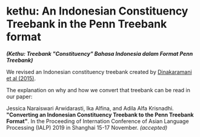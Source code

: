 # kethu: An Indonesian Constituency Treebank in the Penn Treebank format
<b><i>(Kethu: Treebank "Constituency" Bahasa Indonesia dalam Format Penn Treebank)</i></b>

We revised an Indonesian constituency treebank created by <a href="https://github.com/famrashel/idn-treebank">Dinakaramani et al (2015)</a>.

The explanation on why and how we convert that treebank can be read in our paper:

Jessica Naraiswari Arwidarasti, Ika Alfina, and Adila Alfa Krisnadhi. <b>"Converting an Indonesian Constituency Treebank to the Penn Treebank Format"</b>. In the Proceeding of Internation Conference of Asian Language Processing (IALP) 2019 in Shanghai 15-17 November. <i>(accepted)</i>
